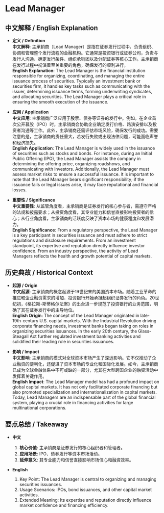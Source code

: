 # Lead Manager

## 中文解释 / English Explanation

* **定义 / Definition**  
  **中文解释**: 主承销商（Lead Manager）是指在证券发行过程中，负责组织、协调和管理整个发行流程的金融机构。它通常是投资银行或证券公司，负责与发行人沟通、确定发行条件、组织承销团以及分配证券等核心工作。主承销商在发行过程中扮演着至关重要的角色，确保发行的顺利进行。  
  **English Explanation**: The Lead Manager is the financial institution responsible for organizing, coordinating, and managing the entire issuance process of securities. Typically an investment bank or securities firm, it handles key tasks such as communicating with the issuer, determining issuance terms, forming underwriting syndicates, and allocating securities. The Lead Manager plays a critical role in ensuring the smooth execution of the issuance.

* **应用 / Application**  
  **中文应用**: 主承销商广泛应用于股票、债券等证券的发行中。例如，在企业首次公开募股（IPO）时，主承销商会协助企业确定发行价格、路演安排以及投资者沟通等工作。此外，主承销商还需评估市场风险，确保发行的成功。需要注意的是，主承销商的责任重大，若发行失败或出现法律问题，可能面临声誉和经济损失。  
  **English Application**: The Lead Manager is widely used in the issuance of securities such as stocks and bonds. For instance, during an Initial Public Offering (IPO), the Lead Manager assists the company in determining the offering price, organizing roadshows, and communicating with investors. Additionally, the Lead Manager must assess market risks to ensure a successful issuance. It is important to note that the Lead Manager bears significant responsibility; if the issuance fails or legal issues arise, it may face reputational and financial losses.

* **重要性 / Significance**  
  **中文重要性**: 从监管角度看，主承销商是证券发行的核心参与者，需遵守严格的法规和披露要求；从投资角度看，其专业能力和信誉直接影响投资者的信心；从行业角度看，主承销商的活跃度反映了资本市场的健康程度和发展潜力。  
  **English Significance**: From a regulatory perspective, the Lead Manager is a key participant in securities issuance and must adhere to strict regulations and disclosure requirements. From an investment standpoint, its expertise and reputation directly influence investor confidence. From an industry perspective, the activity of Lead Managers reflects the health and growth potential of capital markets.

## 历史典故 / Historical Context

* **起源 / Origin**  
  **中文起源**: 主承销商的概念起源于19世纪末的美国资本市场。随着工业革命的推进和企业融资需求的增加，投资银行开始承担起组织证券发行的角色。20世纪初，《格拉斯-斯蒂格尔法案》的出台进一步规范了投资银行的业务范围，明确了其在证券发行中的主导地位。  
  **English Origin**: The concept of the Lead Manager originated in late-19th-century U.S. capital markets. With the Industrial Revolution driving corporate financing needs, investment banks began taking on roles in organizing securities issuances. In the early 20th century, the Glass-Steagall Act further regulated investment banking activities and solidified their leading role in securities issuances.

* **影响 / Impact**  
  **中文影响**: 主承销商的模式对全球资本市场产生了深远影响。它不仅推动了企业融资的便利化，还促进了资本市场的专业化和国际化发展。如今，主承销商已成为全球金融体系中不可或缺的一部分，尤其在大型跨国企业的融资活动中发挥着关键作用。  
  **English Impact**: The Lead Manager model has had a profound impact on global capital markets. It has not only facilitated corporate financing but also promoted specialization and internationalization in capital markets. Today, Lead Managers are an indispensable part of the global financial system, playing a crucial role in financing activities for large multinational corporations.

## 要点总结 / Takeaway

* **中文**  
  1. **核心价值**: 主承销商是证券发行的核心组织者和管理者。
  2. **应用场景**: IPO、债券发行等资本市场活动。
  3. **延伸意义**: 其专业能力和信誉直接影响市场信心和融资效率。

* **English**  
  1. Key Point: The Lead Manager is central to organizing and managing securities issuances.
  2. Usage Scenarios: IPOs, bond issuances, and other capital market activities.
  3. Extended Meaning: Its expertise and reputation directly influence market confidence and financing efficiency.
